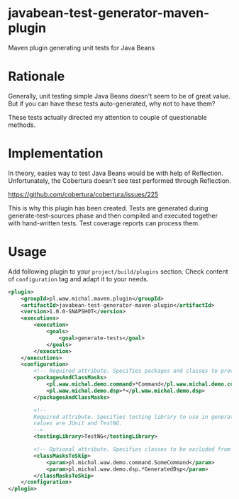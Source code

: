 # javabean-test-generator-maven-plugin
Maven plugin generating unit tests for Java Beans

# Rationale

Generally, unit testing simple Java Beans doesn't seem to be of great value. But if you can have
these tests auto-generated, why not to have them?

These tests actually directed my attention to couple of questionable methods.

# Implementation

In theory, easies way to test Java Beans would be with help of Reflection. Unfortunately, the Cobertura
doesn't see test performed through Reflection.

https://github.com/cobertura/cobertura/issues/225

This is why this plugin has been created. Tests are generated during generate-test-sources phase and then
compiled and executed together with hand-written tests. Test coverage reports can process them.

# Usage

Add following plugin to your `project/build/plugins` section. Check content of `configuration` tag and
adapt it to your needs.

```XML
<plugin>
	<groupId>pl.waw.michal.maven.plugin</groupId>
	<artifactId>javabean-test-generator-maven-plugin</artifactId>
	<version>1.0.0-SNAPSHOT</version>
	<executions>
		<execution>
			<goals>
				<goal>generate-tests</goal>
			</goals>
		</execution>
	</executions>
	<configuration>
		<!-- Required attribute. Specifies packages and classes to process. -->
		<packagesAndClassMasks>
			<pl.waw.michal.demo.command>*Command</pl.waw.michal.demo.command>
			<pl.waw.michal.demo.dsp>*</pl.waw.michal.demo.dsp>
		</packagesAndClassMasks>

		<!--
		Required attribute. Specifies testing library to use in generated tests. Valid
		values are JUnit and TestNG.
		-->
		<testingLibrary>TestNG</testingLibrary>

		<!-- Optional attribute. Specifies classes to be excluded from test generation. -->
		<classMasksToSkip>
			<param>pl.michal.waw.demo.command.SomeCommand</param>
			<param>pl.michal.waw.demo.dsp.*GeneratedDsp</param>
		</classMasksToSkip>
	</configuration>
</plugin>
```